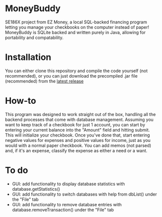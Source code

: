 # MoneyBuddy
SE186X project from EZ Money, a local SQL-backed financing program letting you manage your checkbooks on the computer instead of paper! MoneyBuddy is SQLite backed and written purely in Java, allowing for portability and compatability.

# Installation
You can either clone this repository and compile the code yourself (not recommended), or you can just download the precompiled .jar file (recommended) from the [latest release](https://github.com/SELC-ISU/MoneyBuddy/releases)

# How-to
This program was designed to work straight out of the box, handling all the backend processes that come with database management. Assuming you want to keep track of a checkbook for just 1 account, you can start by entering your current balance into the "Amount" field and hitting submit. This will initialize your checkbook. Once you've done that, start entering negative values for expenses and positive values for income, just as you would with a normal paper checkbook. You can add memos (not parsed) and, if it's an expense, classify the expense as either a need or a want.

# To do
 - GUI: add functionality to display database statistics with database.getStatistics()
 - GUI: add functionality to switch databases with help from dbList() under the "File" tab
 - GUI: add functionality to remove database entries with database.removeTransaction() under the "File" tab
